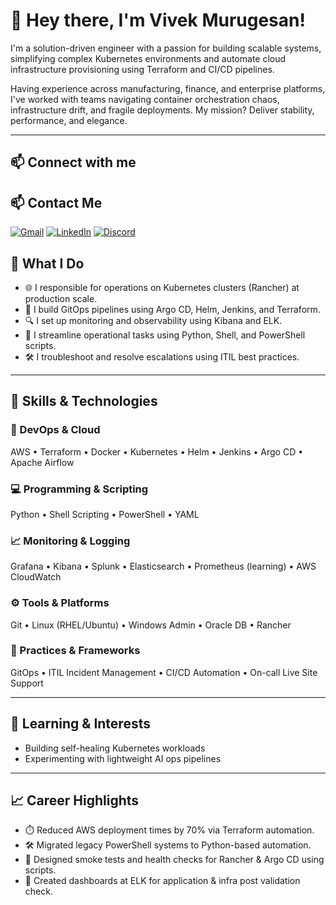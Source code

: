 # 👋 Hey there, I'm Vivek Murugesan!

I'm a solution-driven engineer with a passion for building scalable systems, simplifying complex Kubernetes environments and automate cloud infrastructure provisioning using Terraform and CI/CD pipelines.

Having experience across manufacturing, finance, and enterprise platforms, I've worked with teams navigating container orchestration chaos, infrastructure drift, and fragile deployments. My mission? Deliver stability, performance, and elegance.

---

## 📫 Connect with me

## 📫 Contact Me

[![Gmail](https://img.shields.io/badge/Gmail-D14836?style=for-the-badge&logo=gmail&logoColor=white)](mailto:vivekshawn555@gmail.com)
[![LinkedIn](https://img.shields.io/badge/LinkedIn-0A66C2?style=for-the-badge&logo=linkedin&logoColor=white)](https://www.linkedin.com/in/vivek-murugesan-63460b59/)
[![Discord](https://img.shields.io/badge/Discord-5865F2?style=for-the-badge&logo=discord&logoColor=white)](https://discord.gg/ENx5eakpA5)


## 🚀 What I Do

- 🌐 I responsible for operations on Kubernetes clusters (Rancher) at production scale.
- 🧩 I build GitOps pipelines using Argo CD, Helm, Jenkins, and Terraform.
- 🔍 I set up monitoring and observability using Kibana and ELK.
- 🧠 I streamline operational tasks using Python, Shell, and PowerShell scripts.
- 🛠️ I troubleshoot and resolve escalations using ITIL best practices.

---

## 🔧 Skills & Technologies

### 🚀 DevOps & Cloud
AWS • Terraform • Docker • Kubernetes • Helm • Jenkins • Argo CD • Apache Airflow

### 💻 Programming & Scripting
Python • Shell Scripting • PowerShell • YAML

### 📈 Monitoring & Logging
Grafana • Kibana • Splunk • Elasticsearch • Prometheus (learning) • AWS CloudWatch

### ⚙️ Tools & Platforms
Git • Linux (RHEL/Ubuntu) • Windows Admin • Oracle DB • Rancher

### 💼 Practices & Frameworks
GitOps • ITIL Incident Management • CI/CD Automation • On-call Live Site Support

---

## 🧠 Learning & Interests

- Building self-healing Kubernetes workloads
- Experimenting with lightweight AI ops pipelines

---

## 📈 Career Highlights

- ⏱️ Reduced AWS deployment times by 70% via Terraform automation.
- 🛠️ Migrated legacy PowerShell systems to Python-based automation.
- 🧪 Designed smoke tests and health checks for Rancher & Argo CD using scripts.
- 🚨 Created dashboards at ELK for application & infra post validation check.

<!---
vivekmu is a ✨ special ✨ repository because its `README.md` (this file) appears on your GitHub profile.
You can click the Preview link to take a look at your changes.
--->
